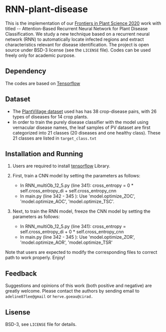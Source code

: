 # RNN-plant-disease
This is the implementation of our [Frontiers in Plant Science 2020](https://www.frontiersin.org/articles/10.3389/fpls.2020.601250/full) work with titled -- Attention-Based Recurrent Neural Network for Plant Disease Classification. We study a new technique based on a recurrent neural network (RNN) to automatically locate infected regions and extract characteristics relevant for disease identification.
The project is open source under BSD-3 license (see the ``` LICENSE ``` file). Codes can be used freely only for academic purpose.

## Dependency
The codes are based on [Tensorflow](https://www.tensorflow.org/)

## Dataset
* The [PlantVillage dataset](https://github.com/spMohanty/PlantVillage-Dataset) used has has 38 crop-disease pairs, with 26 types of diseases for 14 crop plants.
* In order to train the purely disease classifier with the model using vernacular disease names, the leaf samples of PV dataset are first categorized into 21 classes (20 diseases and one healthy class).
These 21 classes are listed in  ```target_class.txt```


## Installation and Running
1. Users are required to install [tensorflow](https://www.tensorflow.org/) Library.

2. First, train a CNN model by setting the parameters as follows:

	* In RNN_multiOb_12_5.py (line 341): cross_entropy =  0 * self.cross_entropy_di + self.cross_entropy_cnn
 	* In main.py (line 342 - 345 ): Use 'model.optimize_ZOC', 'model.optimize_AOC', 'model.optimize_TSC'.

3. Next, to train the RNN model, freeze the CNN model by setting the parameters as follows:

	* In RNN_multiOb_12_5.py (line 341): cross_entropy =  self.cross_entropy_di +  0 * self.cross_entropy_cnn
 	* In main.py (line 342 - 345 ): Use 'model.optimize_ZOR', 'model.optimize_AOR', 'model.optimize_TSR'

Note that users are expected to modify the corresponding files to correct path to work properly. Enjoy!

## Feedback
Suggestions and opinions of this work (both positive and negative) are greatly welcome. Please contact the authors by sending email to ``` adeline87lee@gmail ``` or  ``` herve.goeau@cirad.  ```

## Lisense
BSD-3, see ``` LICENSE ``` file for details.
